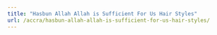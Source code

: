 ```yaml
---
title: "Hasbun Allah Allah is Sufficient For Us Hair Styles"
url: /accra/hasbun-allah-allah-is-sufficient-for-us-hair-styles/
---
```

